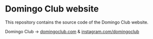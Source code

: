 # Domingo Club website

This repository contains the source code of the Domingo  Club website.

Domingo Club → [domingoclub.com](https://domingoclub.com) & [instagram.com/domingoclub](https://instagram.com/domingoclub/)
